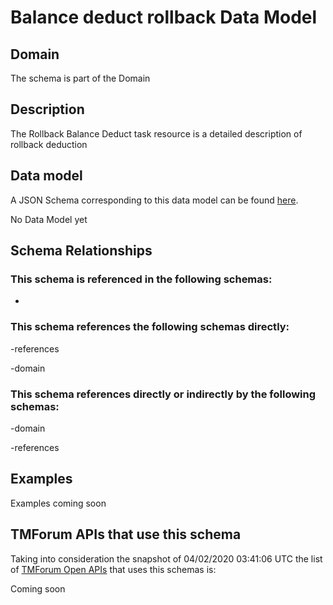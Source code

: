 # Balance deduct rollback Data Model

## Domain

The  schema is part of the  Domain

## Description

The Rollback Balance Deduct task resource is a detailed description of rollback deduction

## Data model

A JSON Schema corresponding to this data model can be found
[here](https://github.com/tmforum-rand/schemas/blob/candidates/Customer/BalanceDeductRollback.schema.json).

No Data Model yet

## Schema Relationships

### This schema is referenced in the following schemas:

-

### This schema references the following schemas directly:

-references

-domain

### This schema references directly or indirectly by the following schemas:

-domain

-references



## Examples

Examples coming soon

## TMForum APIs that use this schema

Taking into consideration the snapshot of 04/02/2020 03:41:06 UTC the list of [TMForum Open APIs](https://www.tmforum.org/open-apis/) that uses this schemas is:

Coming soon
